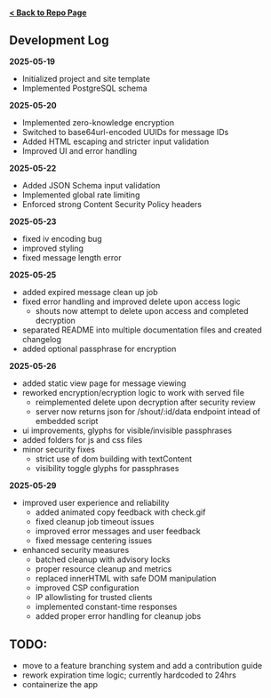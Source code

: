 #### [< Back to Repo Page](https://github.com/ianshapiro1/shoutbin)

## Development Log

**2025-05-19**
- Initialized project and site template
- Implemented PostgreSQL schema

**2025-05-20**
- Implemented zero-knowledge encryption
- Switched to base64url-encoded UUIDs for message IDs
- Added HTML escaping and stricter input validation
- Improved UI and error handling

**2025-05-22**
- Added JSON Schema input validation
- Implemented global rate limiting
- Enforced strong Content Security Policy headers

**2025-05-23**
- fixed iv encoding bug
- improved styling
- fixed message length error

**2025-05-25**
- added expired message clean up job
- fixed error handling and improved delete upon access logic
    - shouts now attempt to delete upon access and completed decryption
- separated README into multiple documentation files and created changelog
- added optional passphrase for encryption

**2025-05-26**
- added static view page for message viewing
- reworked encryption/ecryption logic to work with served file
    - reimplemented delete upon decryption after security review
    - server now returns json for /shout/:id/data endpoint intead of embedded script
- ui improvements, glyphs for visible/invisible passphrases
- added folders for js and css files
- minor security fixes
    - strict use of dom building with textContent
    - visibility toggle glyphs for passphrases

**2025-05-29**
- improved user experience and reliability
    - added animated copy feedback with check.gif
    - fixed cleanup job timeout issues
    - improved error messages and user feedback
    - fixed message centering issues
- enhanced security measures
    - batched cleanup with advisory locks
    - proper resource cleanup and metrics
    - replaced innerHTML with safe DOM manipulation
    - improved CSP configuration
    - IP allowlisting for trusted clients
    - implemented constant-time responses
    - added proper error handling for cleanup jobs

## TODO:
- move to a feature branching system and add a contribution guide
- rework expiration time logic; currently hardcoded to 24hrs
- containerize the app